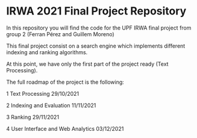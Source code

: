# IRWA 2021 Final Project Repository

In this repository you will find the code for the UPF IRWA final project from group 2 (Ferran Pérez and Guillem Moreno)

This final project consist on a search engine which implements different indexing and ranking algorithms.

At this point, we have only the first part of the project ready (Text Processing).

The full roadmap of the project is the following:

1 Text Processing 29/10/2021

2 Indexing and Evaluation 11/11/2021

3 Ranking 29/11/2021

4 User Interface and Web Analytics 03/12/2021
